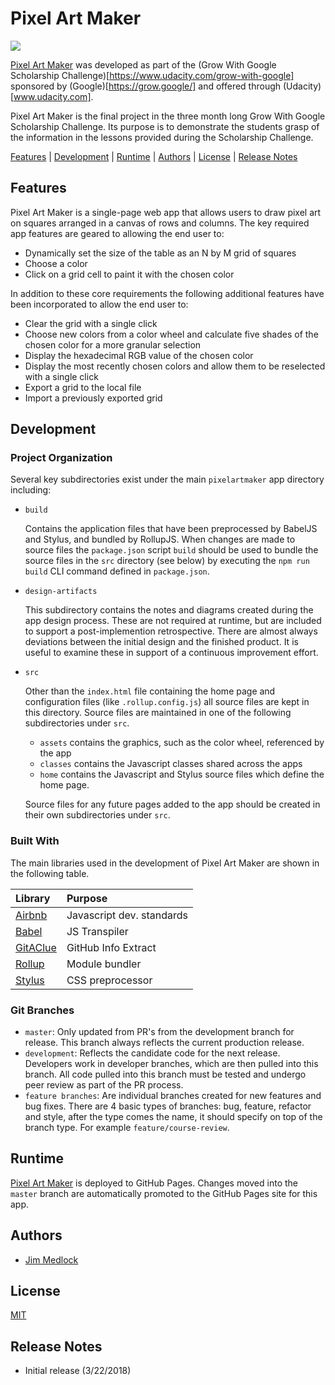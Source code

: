 # Pixel Art Maker
<a href="https://zenhub.com"><img src="https://raw.githubusercontent.com/ZenHubIO/support/master/zenhub-badge.png"></a>

[Pixel Art Maker](https://jdmedlock.github.io/pixelartmaker/) was developed as
part of the (Grow With Google Scholarship Challenge)[https://www.udacity.com/grow-with-google]
sponsored by (Google)[https://grow.google/] and offered through 
(Udacity)[www.udacity.com]. 

Pixel Art Maker is the final project in the three month long Grow With Google
Scholarship Challenge. Its purpose is to demonstrate the students grasp of
the information in the lessons provided during the Scholarship Challenge.

[Features](#features) | [Development](#development) | [Runtime](#runtime) | 
[Authors](#authors) | [License](#license) | [Release Notes](releasenotes.md)


## Features

Pixel Art Maker is a single-page web app that allows users to draw pixel art
on squares arranged in a canvas of rows and columns. The key required app
features are geared to allowing the end user to:

- Dynamically set the size of the table as an N by M grid of squares
- Choose a color
- Click on a grid cell to paint it with the chosen color

In addition to these core requirements the following additional features have
been incorporated to allow the end user to:

- Clear the grid with a single click
- Choose new colors from a color wheel and calculate five shades of the 
chosen color for a more granular selection
- Display the hexadecimal RGB value of the chosen color
- Display the most recently chosen colors and allow them to be reselected
with a single click
- Export a grid to the local file
- Import a previously exported grid
 
## Development

### Project Organization

Several key subdirectories exist under the main `pixelartmaker` app directory
including:

- `build`

  Contains the application files that have been preprocessed by BabelJS
  and Stylus, and bundled by RollupJS. When changes are made to source files
  the `package.json` script `build` should be used to bundle the source
  files in the `src` directory (see below) by executing the  `npm run build`
  CLI command defined in `package.json`.

- `design-artifacts`

  This subdirectory contains the notes and diagrams created during the app
  design process. These are not required at runtime, but are included to
  support a post-implemention retrospective. There are almost always
  deviations between the initial design and the finished product. It is 
  useful to examine these in support of a continuous improvement effort.

- `src`

  Other than the `index.html` file containing the home page and configuration
  files (like `.rollup.config.js`) all source files are kept in this directory.
  Source files are maintained in one of the following subdirectories under
  `src`.
  * `assets` contains the graphics, such as the color wheel, referenced by the
  app
  * `classes` contains the Javascript classes shared across the apps
  * `home` contains the Javascript and Stylus source files which define the
  home page. 
  
  Source files for any future pages added to the app should be created in
  their own subdirectories under `src`.

### Built With

The main libraries used in the development of Pixel Art Maker are shown in the
following table. 

| Library                                        | Purpose                    | 
|:-----------------------------------------------|:---------------------------|
| [Airbnb](https://github.com/airbnb/javascript) | Javascript dev. standards  |
| [Babel](https://babeljs.io/)                   | JS Transpiler              |
| [GitAClue](https://github.com/jdmedlock/GitAClue) | GitHub Info Extract     |
| [Rollup](https://rollupjs.org)                 | Module bundler             |
| [Stylus](https://stylus-lang.com )             | CSS preprocessor           |

### Git Branches

- `master`: Only updated from PR's from the development branch for release. This
branch always reflects the current production release.
- `development`: Reflects the candidate code for the next release. Developers
work in developer branches, which are then pulled into this branch. All code
pulled into this branch must be tested and undergo peer review as part of the
PR process.
- `feature branches`: Are individual branches created for new features and
bug fixes. There are 4 basic types of branches: 
bug, feature, refactor and style, after the type comes the name, it should 
specify on top of the branch type. For example `feature/course-review`. 

## Runtime

[Pixel Art Maker](https://jdmedlock.github.io/pixelartmaker/) is deployed to
GitHub Pages. Changes moved into the `master` branch are automatically
promoted to the GitHub Pages site for this app. 

## Authors

- [Jim Medlock](https://github.com/jdmedlock)

## License

[MIT](https://tldrlegal.com/license/mit-license)

[ideanebulae-url]: tbd

## Release Notes

- Initial release (3/22/2018)